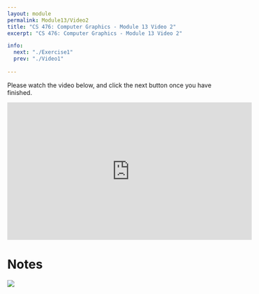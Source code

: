 ```yaml
---
layout: module
permalink: Module13/Video2
title: "CS 476: Computer Graphics - Module 13 Video 2"
excerpt: "CS 476: Computer Graphics - Module 13 Video 2"

info:
  next: "./Exercise1"
  prev: "./Video1"
  
---
```


Please watch the video below, and click the next button once you have finished.

<iframe width="560" height="315" src="https://www.youtube.com/embed/LDl4llj1EBw" frameborder="0" allow="accelerometer; autoplay; clipboard-write; encrypted-media; gyroscope; picture-in-picture" allowfullscreen></iframe>

<h1>Notes</h1>
<img src = "../images/Unit2/ObjectFirst_Orthographic.svg">